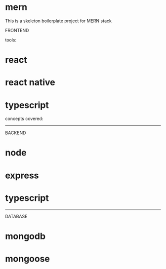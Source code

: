 # mern

This is a skeleton boilerplate project for MERN stack

FRONTEND 

tools:

# react
# react native
# typescript

concepts covered:

------------------------------------------------------------------------------------------------

BACKEND 

# node 
# express
# typescript

-------------------------------------------------------------------------------------------------

DATABASE 

# mongodb
# mongoose

